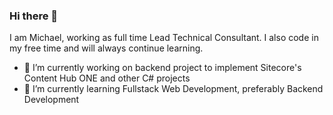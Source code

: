 ### Hi there 👋

I am Michael, working as full time Lead Technical Consultant. I also code in my free time and will always continue learning.
- 🔭 I’m currently working on backend project to implement Sitecore's Content Hub ONE and other C# projects
- 🌱 I’m currently learning Fullstack Web Development, preferably Backend Development

<!--
**mikeKharisma28/mikeKharisma28** is a ✨ _special_ ✨ repository because its `README.md` (this file) appears on your GitHub profile.

Here are some ideas to get you started:

- 🔭 I’m currently working on ...
- 🌱 I’m currently learning ...
- 👯 I’m looking to collaborate on ...
- 🤔 I’m looking for help with ...
- 💬 Ask me about ...
- 📫 How to reach me: ...
- 😄 Pronouns: ...
- ⚡ Fun fact: ...
-->
